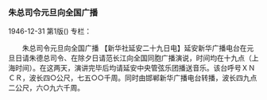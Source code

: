 ### 朱总司令元旦向全国广播

1946-12-31
第1版()
专栏：

　　朱总司令元旦向全国广播
    【新华社延安二十九日电】延安新华广播电台在元旦日请朱德总司令、在除夕日请范长江向全国同胞广播演说，时间均在十九点（上海时间）。在这两天，演讲完毕后均请延安中央管弦乐团播送音乐。该台呼号ＸＮＣＲ，波长四○公尺，七五○○千周。同时由邯郸新华广播电台转播，波长四九点二公尺，六○九六千周。
